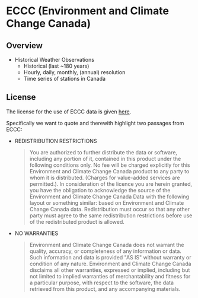 # ECCC (Environment and Climate Change Canada)

## Overview

- Historical Weather Observations
    - Historical (last ~180 years)
    - Hourly, daily, monthly, (annual) resolution
    - Time series of stations in Canada

## License

The license for the use of ECCC data is given [here](https://climate.weather.gc.ca/prods_servs/attachment1_e.html).

Specifically we want to quote and therewith highlight two passages from ECCC:

- REDISTRIBUTION RESTRICTIONS

    > You are authorized to further distribute the data or software, including any portion
    > of it, contained in this product under the following conditions only. No fee will be
    > charged explicitly for this Environment and Climate Change Canada product to any party
    > to whom it is distributed. (Charges for value-added services are permitted.). In
    > consideration of the licence you are herein granted, you have the obligation to
    > acknowledge the source of the Environment and Climate Change Canada Data with the
    > following layout or something similar: based on Environment and Climate Change Canada
    > data. Redistribution must occur so that any other party must agree to the same
    > redistribution restrictions before use of the redistributed product is allowed.

- NO WARRANTIES

    > Environment and Climate Change Canada does not warrant the quality,
    > accuracy, or completeness of any information or data. Such information and data is
    > provided "AS IS" without warranty or condition of any nature. Environment and Climate
    > Change Canada disclaims all other warranties, expressed or implied, including but not
    > limited to implied warranties of merchantability and fitness for a particular purpose,
    > with respect to the software, the data retrieved from this product, and any accompanying
    > materials.
